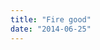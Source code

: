 ```yaml
---
title: "Fire good"
date: "2014-06-25"
---
```


<div class="content">
<p><a href="assets/249-photo.jpg" target="_blank"> <img alt="" src="/preposterous/assets/249-photo.jpg"/> </a></p>
</div>
